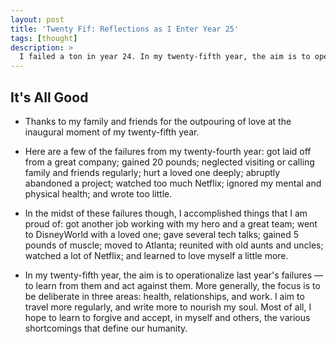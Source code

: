 ```yaml
---
layout: post
title: 'Twenty Fif: Reflections as I Enter Year 25'
tags: [thought]
description: >
  I failed a ton in year 24. In my twenty-fifth year, the aim is to operationalize those failures.
---
```


## It's All Good
* Thanks to my family and friends for the outpouring of love at the inaugural moment of my twenty-fifth year.

* Here are a few of the failures from my twenty-fourth year: got laid off from a great company; gained 20 pounds; neglected visiting or calling family and friends regularly; hurt a loved one deeply; abruptly abandoned a project; watched too much Netflix; ignored my mental and physical health; and wrote too little.

* In the midst of these failures though, I accomplished things that I am proud of: got another job working with my hero and a great team; went to DisneyWorld with a loved one; gave several tech talks; gained 5 pounds of muscle; moved to Atlanta; reunited with old aunts and uncles; watched a lot of Netflix; and learned to love myself a little more.

* In my twenty-fifth year, the aim is to operationalize last year's failures — to learn from them and act against them. More generally, the focus is to be deliberate in three areas: health, relationships, and work. I aim to travel more regularly, and write more to nourish my soul. Most of all, I hope to learn to forgive and accept, in myself and others, the various shortcomings that define our humanity.
